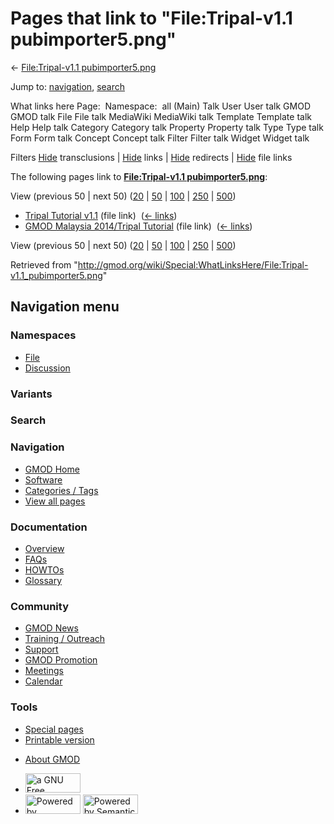 <div id="mw-page-base" class="noprint">

</div>

<div id="mw-head-base" class="noprint">

</div>

<div id="content" class="mw-body" role="main">

<span id="top"></span>

<div id="mw-js-message" style="display:none;">

</div>



# <span dir="auto">Pages that link to "File:Tripal-v1.1 pubimporter5.png"</span>

<div id="bodyContent">

<div id="contentSub">

← [File:Tripal-v1.1
pubimporter5.png](/wiki/File:Tripal-v1.1_pubimporter5.png "File:Tripal-v1.1 pubimporter5.png")

</div>

<div id="jump-to-nav" class="mw-jump">

Jump to: [navigation](#mw-navigation), [search](#p-search)

</div>

<div id="mw-content-text">

What links here Page:  Namespace:  all (Main) Talk User User talk GMOD
GMOD talk File File talk MediaWiki MediaWiki talk Template Template talk
Help Help talk Category Category talk Property Property talk Type Type
talk Form Form talk Concept Concept talk Filter Filter talk Widget
Widget talk

Filters
[Hide](/mediawiki/index.php?title=Special:WhatLinksHere/File:Tripal-v1.1_pubimporter5.png&hidetrans=1 "Special:WhatLinksHere/File:Tripal-v1.1 pubimporter5.png")
transclusions \|
[Hide](/mediawiki/index.php?title=Special:WhatLinksHere/File:Tripal-v1.1_pubimporter5.png&hidelinks=1 "Special:WhatLinksHere/File:Tripal-v1.1 pubimporter5.png")
links \|
[Hide](/mediawiki/index.php?title=Special:WhatLinksHere/File:Tripal-v1.1_pubimporter5.png&hideredirs=1 "Special:WhatLinksHere/File:Tripal-v1.1 pubimporter5.png")
redirects \|
[Hide](/mediawiki/index.php?title=Special:WhatLinksHere/File:Tripal-v1.1_pubimporter5.png&hideimages=1 "Special:WhatLinksHere/File:Tripal-v1.1 pubimporter5.png")
file links

The following pages link to **[File:Tripal-v1.1
pubimporter5.png](/wiki/File:Tripal-v1.1_pubimporter5.png "File:Tripal-v1.1 pubimporter5.png")**:

View (previous 50 \| next 50)
([20](/mediawiki/index.php?title=Special:WhatLinksHere/File:Tripal-v1.1_pubimporter5.png&limit=20 "Special:WhatLinksHere/File:Tripal-v1.1 pubimporter5.png")
\|
[50](/mediawiki/index.php?title=Special:WhatLinksHere/File:Tripal-v1.1_pubimporter5.png&limit=50 "Special:WhatLinksHere/File:Tripal-v1.1 pubimporter5.png")
\|
[100](/mediawiki/index.php?title=Special:WhatLinksHere/File:Tripal-v1.1_pubimporter5.png&limit=100 "Special:WhatLinksHere/File:Tripal-v1.1 pubimporter5.png")
\|
[250](/mediawiki/index.php?title=Special:WhatLinksHere/File:Tripal-v1.1_pubimporter5.png&limit=250 "Special:WhatLinksHere/File:Tripal-v1.1 pubimporter5.png")
\|
[500](/mediawiki/index.php?title=Special:WhatLinksHere/File:Tripal-v1.1_pubimporter5.png&limit=500 "Special:WhatLinksHere/File:Tripal-v1.1 pubimporter5.png"))

- [Tripal Tutorial
  v1.1](/wiki/Tripal_Tutorial_v1.1 "Tripal Tutorial v1.1") (file link) ‎
  <span class="mw-whatlinkshere-tools">([←
  links](/mediawiki/index.php?title=Special:WhatLinksHere&target=Tripal+Tutorial+v1.1 "Special:WhatLinksHere"))</span>
- [GMOD Malaysia 2014/Tripal
  Tutorial](/wiki/GMOD_Malaysia_2014/Tripal_Tutorial "GMOD Malaysia 2014/Tripal Tutorial")
  (file link) ‎ <span class="mw-whatlinkshere-tools">([←
  links](/mediawiki/index.php?title=Special:WhatLinksHere&target=GMOD+Malaysia+2014%2FTripal+Tutorial "Special:WhatLinksHere"))</span>

View (previous 50 \| next 50)
([20](/mediawiki/index.php?title=Special:WhatLinksHere/File:Tripal-v1.1_pubimporter5.png&limit=20 "Special:WhatLinksHere/File:Tripal-v1.1 pubimporter5.png")
\|
[50](/mediawiki/index.php?title=Special:WhatLinksHere/File:Tripal-v1.1_pubimporter5.png&limit=50 "Special:WhatLinksHere/File:Tripal-v1.1 pubimporter5.png")
\|
[100](/mediawiki/index.php?title=Special:WhatLinksHere/File:Tripal-v1.1_pubimporter5.png&limit=100 "Special:WhatLinksHere/File:Tripal-v1.1 pubimporter5.png")
\|
[250](/mediawiki/index.php?title=Special:WhatLinksHere/File:Tripal-v1.1_pubimporter5.png&limit=250 "Special:WhatLinksHere/File:Tripal-v1.1 pubimporter5.png")
\|
[500](/mediawiki/index.php?title=Special:WhatLinksHere/File:Tripal-v1.1_pubimporter5.png&limit=500 "Special:WhatLinksHere/File:Tripal-v1.1 pubimporter5.png"))

</div>

<div class="printfooter">

Retrieved from
"<http://gmod.org/wiki/Special:WhatLinksHere/File:Tripal-v1.1_pubimporter5.png>"

</div>

<div id="catlinks" class="catlinks catlinks-allhidden">

</div>

<div class="visualClear">

</div>

</div>

</div>

<div id="mw-navigation">

## Navigation menu

<div id="mw-head">



<div id="left-navigation">

<div id="p-namespaces" class="vectorTabs" role="navigation"
aria-labelledby="p-namespaces-label">

### Namespaces

- <span id="ca-nstab-image"><a href="/wiki/File:Tripal-v1.1_pubimporter5.png" accesskey="c"
  title="View the file page [c]">File</a></span>
- <span id="ca-talk"><a
  href="/mediawiki/index.php?title=File_talk:Tripal-v1.1_pubimporter5.png&amp;action=edit&amp;redlink=1"
  accesskey="t"
  title="Discussion about the content page [t]">Discussion</a></span>

</div>

<div id="p-variants" class="vectorMenu emptyPortlet" role="navigation"
aria-labelledby="p-variants-label">

### 

### Variants[](#)

<div class="menu">

</div>

</div>

</div>

<div id="right-navigation">





</div>

<div id="p-search" role="search">

### Search

<div id="simpleSearch">

</div>

</div>

</div>

</div>

<div id="mw-panel">

<div id="p-logo" role="banner">

<a href="/wiki/Main_Page"
style="background-image: url(http://gmod.org/images/GMOD-cogs.png);"
title="Visit the main page"></a>

</div>

<div id="p-Navigation" class="portal" role="navigation"
aria-labelledby="p-Navigation-label">

### Navigation

<div class="body">

- <span id="n-GMOD-Home">[GMOD Home](/wiki/Main_Page)</span>
- <span id="n-Software">[Software](/wiki/GMOD_Components)</span>
- <span id="n-Categories-.2F-Tags">[Categories /
  Tags](/wiki/Categories)</span>
- <span id="n-View-all-pages">[View all
  pages](/wiki/Special:AllPages)</span>

</div>

</div>

<div id="p-Documentation" class="portal" role="navigation"
aria-labelledby="p-Documentation-label">

### Documentation

<div class="body">

- <span id="n-Overview">[Overview](/wiki/Overview)</span>
- <span id="n-FAQs">[FAQs](/wiki/Category:FAQ)</span>
- <span id="n-HOWTOs">[HOWTOs](/wiki/Category:HOWTO)</span>
- <span id="n-Glossary">[Glossary](/wiki/Glossary)</span>

</div>

</div>

<div id="p-Community" class="portal" role="navigation"
aria-labelledby="p-Community-label">

### Community

<div class="body">

- <span id="n-GMOD-News">[GMOD News](/wiki/GMOD_News)</span>
- <span id="n-Training-.2F-Outreach">[Training /
  Outreach](/wiki/Training_and_Outreach)</span>
- <span id="n-Support">[Support](/wiki/Support)</span>
- <span id="n-GMOD-Promotion">[GMOD
  Promotion](/wiki/GMOD_Promotion)</span>
- <span id="n-Meetings">[Meetings](/wiki/Meetings)</span>
- <span id="n-Calendar">[Calendar](/wiki/Calendar)</span>

</div>

</div>

<div id="p-tb" class="portal" role="navigation"
aria-labelledby="p-tb-label">

### Tools

<div class="body">

- <span id="t-specialpages"><a href="/wiki/Special:SpecialPages" accesskey="q"
  title="A list of all special pages [q]">Special pages</a></span>
- <span id="t-print"><a
  href="/mediawiki/index.php?title=Special:WhatLinksHere/File:Tripal-v1.1_pubimporter5.png&amp;printable=yes"
  rel="alternate" accesskey="p"
  title="Printable version of this page [p]">Printable version</a></span>

</div>

</div>

</div>

</div>

<div id="footer" role="contentinfo">

- <span id="footer-places-about">[About
  GMOD](/wiki/GMOD:About "GMOD:About")</span>

<!-- -->

- <span id="footer-copyrightico">[<img src="http://www.gnu.org/graphics/gfdl-logo-small.png" width="88"
  height="31" alt="a GNU Free Documentation License" />](http://www.gnu.org/licenses/fdl-1.3.html)</span>
- <span id="footer-poweredbyico">[<img src="/mediawiki/skins/common/images/poweredby_mediawiki_88x31.png"
  width="88" height="31" alt="Powered by MediaWiki" />](//www.mediawiki.org/)
  [<img
  src="/mediawiki/extensions/SemanticMediaWiki/includes/../resources/images/smw_button.png"
  width="88" height="31" alt="Powered by Semantic MediaWiki" />](https://www.semantic-mediawiki.org/wiki/Semantic_MediaWiki)</span>

<div style="clear:both">

</div>

</div>
